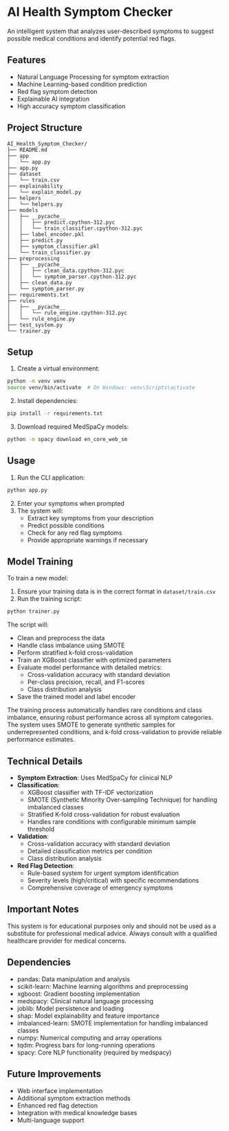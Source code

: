 # AI Health Symptom Checker

An intelligent system that analyzes user-described symptoms to suggest possible medical conditions and identify potential red flags.

## Features

-  Natural Language Processing for symptom extraction
-  Machine Learning-based condition prediction
-  Red flag symptom detection
-  Explainable AI integration
-  High accuracy symptom classification

## Project Structure

```
AI_Health_Symptom_Checker/
├── README.md
├── app
│   └── app.py
├── app.py
├── dataset
│   └── train.csv
├── explainability
│   └── explain_model.py
├── helpers
│   └── helpers.py
├── models
│   ├── __pycache__
│   │   ├── predict.cpython-312.pyc
│   │   └── train_classifier.cpython-312.pyc
│   ├── label_encoder.pkl
│   ├── predict.py
│   ├── symptom_classifier.pkl
│   └── train_classifier.py
├── preprocessing
│   ├── __pycache__
│   │   ├── clean_data.cpython-312.pyc
│   │   └── symptom_parser.cpython-312.pyc
│   ├── clean_data.py
│   └── symptom_parser.py
├── requirements.txt
├── rules
│   ├── __pycache__
│   │   └── rule_engine.cpython-312.pyc
│   └── rule_engine.py
├── test_system.py
└── trainer.py
```

## Setup

1. Create a virtual environment:
```bash
python -m venv venv
source venv/bin/activate  # On Windows: venv\Scripts\activate
```

2. Install dependencies:
```bash
pip install -r requirements.txt
```

3. Download required MedSpaCy models:
```bash
python -m spacy download en_core_web_sm
```

## Usage

1. Run the CLI application:
```bash
python app.py
```

2. Enter your symptoms when prompted
3. The system will:
   - Extract key symptoms from your description
   - Predict possible conditions
   - Check for any red flag symptoms
   - Provide appropriate warnings if necessary

## Model Training

To train a new model:

1. Ensure your training data is in the correct format in `dataset/train.csv`
2. Run the training script:
```bash
python trainer.py
```

The script will:
- Clean and preprocess the data
- Handle class imbalance using SMOTE
- Perform stratified k-fold cross-validation
- Train an XGBoost classifier with optimized parameters
- Evaluate model performance with detailed metrics:
  - Cross-validation accuracy with standard deviation
  - Per-class precision, recall, and F1-scores
  - Class distribution analysis
- Save the trained model and label encoder

The training process automatically handles rare conditions and class imbalance, ensuring robust performance across all symptom categories. The system uses SMOTE to generate synthetic samples for underrepresented conditions, and k-fold cross-validation to provide reliable performance estimates.

## Technical Details

- **Symptom Extraction**: Uses MedSpaCy for clinical NLP
- **Classification**: 
  - XGBoost classifier with TF-IDF vectorization
  - SMOTE (Synthetic Minority Over-sampling Technique) for handling imbalanced classes
  - Stratified K-fold cross-validation for robust evaluation
  - Handles rare conditions with configurable minimum sample threshold
- **Validation**: 
  - Cross-validation accuracy with standard deviation
  - Detailed classification metrics per condition
  - Class distribution analysis
- **Red Flag Detection**: 
  - Rule-based system for urgent symptom identification
  - Severity levels (high/critical) with specific recommendations
  - Comprehensive coverage of emergency symptoms

## Important Notes

This system is for educational purposes only and should not be used as a substitute for professional medical advice. Always consult with a qualified healthcare provider for medical concerns.

## Dependencies

- pandas: Data manipulation and analysis
- scikit-learn: Machine learning algorithms and preprocessing
- xgboost: Gradient boosting implementation
- medspacy: Clinical natural language processing
- joblib: Model persistence and loading
- shap: Model explainability and feature importance
- imbalanced-learn: SMOTE implementation for handling imbalanced classes
- numpy: Numerical computing and array operations
- tqdm: Progress bars for long-running operations
- spacy: Core NLP functionality (required by medspacy)

## Future Improvements

- Web interface implementation
- Additional symptom extraction methods
- Enhanced red flag detection
- Integration with medical knowledge bases
- Multi-language support
